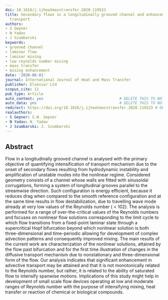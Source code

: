 ```yaml
---
doi: 10.1016/j.ijheatmasstransfer.2020.119523
title: Secondary flows in a longitudinally grooved channel and enhancement of diffusive
  transport
authors:
- S Gepner
- N Yadav
- J Szumbarski
keywords:
- grooved channel
- laminar flow
- laminar mixing
- low reynolds number mixing
- mass transfer
- mixing enhancement
date: '2020-06-01'
journal: International Journal of Heat and Mass Transfer
publisher: Elsevier Ltd
scopus_cite: 11
pub_type: Article
auto_content: yes                                  # DELETE THIS TO NOT AUTO GENERATE CONTENT
auto_data: yes                                     # DELETE THIS TO NOT AUTO GENERATE METADATA
redirect: https://doi.org/10.1016/j.ijheatmasstransfer.2020.119523 # DELETE THIS TO NOT REDIRECT
realauthors:
- S Gepner: S.W. Gepner
- N Yadav: N. Yadav
- J Szumbarski: J. Szumbarski
---
```



## Abstract
Flow in a longitudinally grooved channel is analysed with the primary objective of quantifying intensification of transport mechanism due to the onset of secondary flows resulting from hydrodynamic instability and amplification of unstable modes into the nonlinear regime. Considered geometry consists of a channel whose walls are fitted with sinusoidal corrugations, forming a system of longitudinal grooves parallel to the streamwise direction. Such configuration is energy efficient, because it reduces drag when compared to the smooth reference configuration and at the same time results in flow destabilization, due to travelling wave mode already at very low values of the Reynolds number ( < 102). The analysis is performed for a range of over-the-critical values of the Reynolds numbers and focuses on nonlinear flow solutions corresponding to the limit cycle to which flow transitions from a fixed-point laminar state through a supercritical Hopf bifurcation beyond which nonlinear solution is both three-dimensional and time-periodic allowing for development of complex advection patterns and consequently improved mixing. The main results of the current work are characterization of the nonlinear solutions, attained by the flow past bifurcation and for the first time illustration of changes in the diffusive transport mechanism due to nonstationary and three-dimensional form of the flow. Our analysis indicates that significant enhancement in advective transport may be attained and that it is not monotonically related to the Reynolds number, but rather, it is related to the ability of saturated flow to intensify spanwise motions. Implications of this study might help in development of small scale flow devices operating at low and moderate ranges of Reynolds number with the purpose of intensifying mixing, heat transfer or reaction of chemical or biological compounds.
